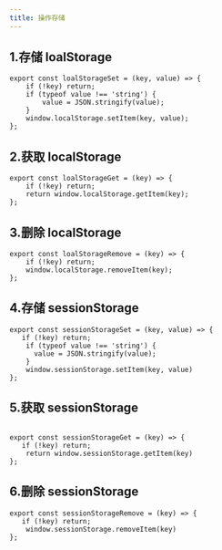 ```yaml
---
title: 操作存储
---
```


## 1.存储 loalStorage

```
export const loalStorageSet = (key, value) => {
    if (!key) return;
    if (typeof value !== 'string') {
        value = JSON.stringify(value);
    }
    window.localStorage.setItem(key, value);
};
```

## 2.获取 localStorage

```
export const loalStorageGet = (key) => {
    if (!key) return;
    return window.localStorage.getItem(key);
};
```

## 3.删除 localStorage

```
export const loalStorageRemove = (key) => {
    if (!key) return;
    window.localStorage.removeItem(key);
};
```

## 4.存储 sessionStorage

```
export const sessionStorageSet = (key, value) => {
   if (!key) return;
    if (typeof value !== 'string') {
      value = JSON.stringify(value);
    }
    window.sessionStorage.setItem(key, value)
};

```

## 5.获取 sessionStorage

```

export const sessionStorageGet = (key) => {
   if (!key) return;
    return window.sessionStorage.getItem(key)
};
```

## 6.删除 sessionStorage

```
export const sessionStorageRemove = (key) => {
   if (!key) return;
    window.sessionStorage.removeItem(key)
};

```
